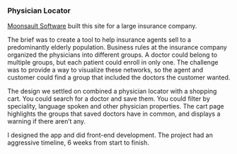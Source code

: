 
### Physician Locator

[Moonsault Software][1] built this site for a large insurance company.

The brief was to create a tool to help insurance agents sell to a predominantly elderly population. Business rules at the insurance company organized the physicians into different groups. A doctor could belong to multiple groups, but each patient could enroll in only one. The challenge was to provide a way to visualize these networks, so the agent and customer could find a group that included the doctors the customer wanted.

The design we settled on combined a physician locator with a shopping cart. You could search for a doctor and save them. You could filter by speciality, language spoken and other physician properties. The cart page highlights the groups that saved doctors have in common, and displays a warning if there aren’t any. 

I designed the app and did front-end development. The project had an aggressive timeline, 6 weeks from start to finish.


[1]: http://moonsault.co/